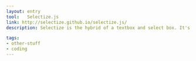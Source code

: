 ```yaml
---
layout: entry
tool:	Selectize.js
link: http://selectize.github.io/selectize.js/
description: Selectize is the hybrid of a textbox and select box. It's jQuery-based and it's useful for tagging, contact lists, country selectors, and so on.

tags:
- other-stuff
- coding
---
```

